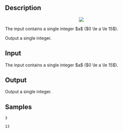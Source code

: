 ## Description

<div><center> <img class="tex-graphics" src="./30068/file/6wuD2GDB.png" style="max-width: 100.0%;max-height: 100.0%;"> </center></div><div class="input-specification"><p>The input contains a single integer $a$ ($0 \le a \le 15$).</p></div><div class="output-specification"><p>Output a single integer.</p></div>

## Input

<p>The input contains a single integer $a$ ($0 \le a \le 15$).</p>

## Output

<p>Output a single integer.</p>

## Samples

```input1
3
```

```output1
13
```



